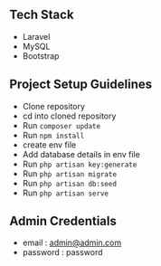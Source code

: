 ## Tech Stack

-   Laravel
-   MySQL
-   Bootstrap

## Project Setup Guidelines

-   Clone repository
-   cd into cloned repository
-   Run `composer update`
-   Run `npm install`
-   create env file
-   Add database details in env file
-   Run `php artisan key:generate`
-   Run `php artisan migrate`
-   Run `php artisan db:seed`
-   Run `php artisan serve`

## Admin Credentials

-   email : admin@admin.com
-   password : password
